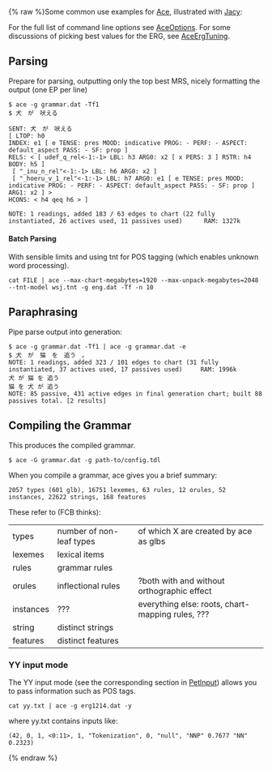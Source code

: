 {% raw %}Some common use examples for [Ace](../AceTop), illustrated with
[Jacy](JacyTop):

For the full list of command line options see [AceOptions](AceOptions).
For some discussions of picking best values for the ERG, see
[AceErgTuning](https://blog.inductorsoftware.com/docsproto/concept/AceErgTuning).

## Parsing

Prepare for parsing, outputting only the top best MRS, nicely formatting
the output (one EP per line)

    $ ace -g grammar.dat -Tf1
    $ 犬　が　吠える
    
    SENT: 犬　が　吠える
    [ LTOP: h0
    INDEX: e1 [ e TENSE: pres MOOD: indicative PROG: - PERF: - ASPECT: default_aspect PASS: - SF: prop ]
    RELS: < [ udef_q_rel<-1:-1> LBL: h3 ARG0: x2 [ x PERS: 3 ] RSTR: h4 BODY: h5 ]
     [ "_inu_n_rel"<-1:-1> LBL: h6 ARG0: x2 ]
     [ "_hoeru_v_1_rel"<-1:-1> LBL: h7 ARG0: e1 [ e TENSE: pres MOOD: indicative PROG: - PERF: - ASPECT: default_aspect PASS: - SF: prop ] ARG1: x2 ] >
    HCONS: < h4 qeq h6 > ]
    
    NOTE: 1 readings, added 183 / 63 edges to chart (22 fully instantiated, 26 actives used, 11 passives used)      RAM: 1327k

#### Batch Parsing

With sensible limits and using tnt for POS tagging (which enables
unknown word processing).

    cat FILE | ace --max-chart-megabytes=1920 --max-unpack-megabytes=2048 --tnt-model wsj.tnt -g eng.dat -Tf -n 10 

## Paraphrasing

Pipe parse output into generation:

    $ ace -g grammar.dat -Tf1 | ace -g grammar.dat -e
    $ 犬　が　猫　を　追う　。
    NOTE: 1 readings, added 323 / 101 edges to chart (31 fully instantiated, 37 actives used, 17 passives used)     RAM: 1996k
    犬 が 猫 を 追う
    猫 を 犬 が 追う
    NOTE: 85 passive, 431 active edges in final generation chart; built 88 passives total. [2 results]

## Compiling the Grammar

This produces the compiled grammar.

    $ ace -G grammar.dat -g path-to/config.tdl

When you compile a grammar, ace gives you a brief summary:

    2057 types (601 glb), 16751 lexemes, 63 rules, 12 orules, 52 instances, 22622 strings, 168 features

These refer to (FCB thinks):

|           |                          |                                                  |
|-----------|--------------------------|--------------------------------------------------|
| types     | number of non-leaf types | of which X are created by ace as glbs            |
| lexemes   | lexical items            |                                                  |
| rules     | grammar rules            |                                                  |
| orules    | inflectional rules       | ?both with and without orthographic effect       |
| instances | ???                      | everything else: roots, chart-mapping rules, ??? |
| string    | distinct strings         |                                                  |
| features  | distinct features        |                                                  |

### YY input mode

The YY input mode (see the corresponding section in
[PetInput](../PetInput)) allows you to pass information such as POS tags.

    cat yy.txt | ace -g erg1214.dat -y

where yy.txt contains inputs like:

    (42, 0, 1, <0:11>, 1, "Tokenization", 0, "null", "NNP" 0.7677 "NN" 0.2323)
{% endraw %}